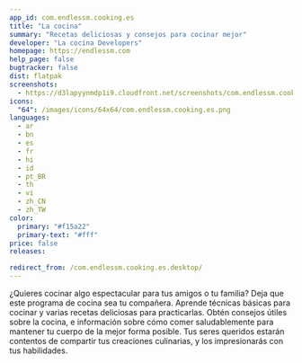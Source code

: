 ```yaml
---
app_id: com.endlessm.cooking.es
title: "La cocina"
summary: "Recetas deliciosas y consejos para cocinar mejor"
developer: "La cocina Developers"
homepage: https://endlessm.com
help_page: false
bugtracker: false
dist: flatpak
screenshots:
  - https://d3lapyynmdp1i9.cloudfront.net/screenshots/com.endlessm.cooking.es/C/com.endlessm.cooking.es-screenshot1.jpg
icons:
  "64": /images/icons/64x64/com.endlessm.cooking.es.png
languages:
  - ar
  - bn
  - es
  - fr
  - hi
  - id
  - pt_BR
  - th
  - vi
  - zh_CN
  - zh_TW
color:
  primary: "#f15a22"
  primary-text: "#fff"
price: false
releases:

redirect_from: /com.endlessm.cooking.es.desktop/
---
```


<p>¿Quieres cocinar algo espectacular para tus amigos o tu familia? Deja que este programa de cocina sea tu compañera. Aprende técnicas básicas para cocinar y varias recetas deliciosas para practicarlas. Obtén consejos útiles sobre la cocina, e información sobre cómo comer saludablemente para mantener tu cuerpo de la mejor forma posible. Tus seres queridos estarán contentos de compartir tus creaciones culinarias, y los impresionarás con tus habilidades.</p>